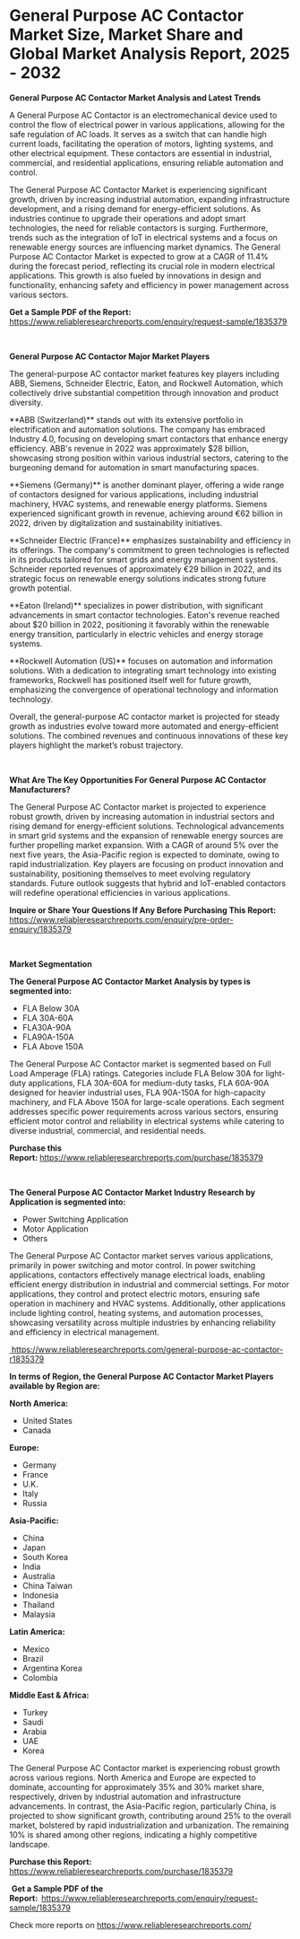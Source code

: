<p><h1>General Purpose AC Contactor Market Size, Market Share and Global Market Analysis Report, 2025 - 2032</h1></p><p><strong>General Purpose AC Contactor Market Analysis and Latest Trends</strong></p>
<p><p>A General Purpose AC Contactor is an electromechanical device used to control the flow of electrical power in various applications, allowing for the safe regulation of AC loads. It serves as a switch that can handle high current loads, facilitating the operation of motors, lighting systems, and other electrical equipment. These contactors are essential in industrial, commercial, and residential applications, ensuring reliable automation and control.</p><p>The General Purpose AC Contactor Market is experiencing significant growth, driven by increasing industrial automation, expanding infrastructure development, and a rising demand for energy-efficient solutions. As industries continue to upgrade their operations and adopt smart technologies, the need for reliable contactors is surging. Furthermore, trends such as the integration of IoT in electrical systems and a focus on renewable energy sources are influencing market dynamics. The General Purpose AC Contactor Market is expected to grow at a CAGR of 11.4% during the forecast period, reflecting its crucial role in modern electrical applications. This growth is also fueled by innovations in design and functionality, enhancing safety and efficiency in power management across various sectors.</p></p>
<p><strong>Get a Sample PDF of the Report:&nbsp;</strong> <a href="https://www.reliableresearchreports.com/enquiry/request-sample/1835379?utm_campaign=2514&utm_medium=2&utm_source=Github&utm_content=ia&utm_term=28022025&utm_id=general-purpose-ac-contactor">https://www.reliableresearchreports.com/enquiry/request-sample/1835379</a></p>
<p>&nbsp;</p>
<p><strong>General Purpose AC Contactor Major Market Players</strong></p>
<p><p>The general-purpose AC contactor market features key players including ABB, Siemens, Schneider Electric, Eaton, and Rockwell Automation, which collectively drive substantial competition through innovation and product diversity.</p><p>**ABB (Switzerland)** stands out with its extensive portfolio in electrification and automation solutions. The company has embraced Industry 4.0, focusing on developing smart contactors that enhance energy efficiency. ABB's revenue in 2022 was approximately $28 billion, showcasing strong position within various industrial sectors, catering to the burgeoning demand for automation in smart manufacturing spaces.</p><p>**Siemens (Germany)** is another dominant player, offering a wide range of contactors designed for various applications, including industrial machinery, HVAC systems, and renewable energy platforms. Siemens experienced significant growth in revenue, achieving around €62 billion in 2022, driven by digitalization and sustainability initiatives.</p><p>**Schneider Electric (France)** emphasizes sustainability and efficiency in its offerings. The company's commitment to green technologies is reflected in its products tailored for smart grids and energy management systems. Schneider reported revenues of approximately €29 billion in 2022, and its strategic focus on renewable energy solutions indicates strong future growth potential.</p><p>**Eaton (Ireland)** specializes in power distribution, with significant advancements in smart contactor technologies. Eaton's revenue reached about $20 billion in 2022, positioning it favorably within the renewable energy transition, particularly in electric vehicles and energy storage systems.</p><p>**Rockwell Automation (US)** focuses on automation and information solutions. With a dedication to integrating smart technology into existing frameworks, Rockwell has positioned itself well for future growth, emphasizing the convergence of operational technology and information technology.</p><p>Overall, the general-purpose AC contactor market is projected for steady growth as industries evolve toward more automated and energy-efficient solutions. The combined revenues and continuous innovations of these key players highlight the market’s robust trajectory.</p></p>
<p>&nbsp;</p>
<p><strong>What Are The Key Opportunities For General Purpose AC Contactor Manufacturers?</strong></p>
<p><p>The General Purpose AC Contactor market is projected to experience robust growth, driven by increasing automation in industrial sectors and rising demand for energy-efficient solutions. Technological advancements in smart grid systems and the expansion of renewable energy sources are further propelling market expansion. With a CAGR of around 5% over the next five years, the Asia-Pacific region is expected to dominate, owing to rapid industrialization. Key players are focusing on product innovation and sustainability, positioning themselves to meet evolving regulatory standards. Future outlook suggests that hybrid and IoT-enabled contactors will redefine operational efficiencies in various applications.</p></p>
<p><strong>Inquire or Share Your Questions If Any Before Purchasing This Report:</strong> <a href="https://www.reliableresearchreports.com/enquiry/pre-order-enquiry/1835379?utm_campaign=2514&utm_medium=2&utm_source=Github&utm_content=ia&utm_term=28022025&utm_id=general-purpose-ac-contactor">https://www.reliableresearchreports.com/enquiry/pre-order-enquiry/1835379</a></p>
<p>&nbsp;</p>
<p><strong>Market Segmentation</strong></p>
<p><strong>The General Purpose AC Contactor Market Analysis by types is segmented into:</strong></p>
<p><ul><li>FLA Below 30A</li><li>FLA 30A-60A</li><li>FLA30A-90A</li><li>FLA90A-150A</li><li>FLA Above 150A</li></ul></p>
<p><p>The General Purpose AC Contactor market is segmented based on Full Load Amperage (FLA) ratings. Categories include FLA Below 30A for light-duty applications, FLA 30A-60A for medium-duty tasks, FLA 60A-90A designed for heavier industrial uses, FLA 90A-150A for high-capacity machinery, and FLA Above 150A for large-scale operations. Each segment addresses specific power requirements across various sectors, ensuring efficient motor control and reliability in electrical systems while catering to diverse industrial, commercial, and residential needs.</p></p>
<p><strong>Purchase this Report:&nbsp;</strong><a href="https://www.reliableresearchreports.com/purchase/1835379?utm_campaign=2514&utm_medium=2&utm_source=Github&utm_content=ia&utm_term=28022025&utm_id=general-purpose-ac-contactor">https://www.reliableresearchreports.com/purchase/1835379</a></p>
<p>&nbsp;</p>
<p><strong>The General Purpose AC Contactor Market Industry Research by Application is segmented into:</strong></p>
<p><ul><li>Power Switching Application</li><li>Motor Application</li><li>Others</li></ul></p>
<p><p>The General Purpose AC Contactor market serves various applications, primarily in power switching and motor control. In power switching applications, contactors effectively manage electrical loads, enabling efficient energy distribution in industrial and commercial settings. For motor applications, they control and protect electric motors, ensuring safe operation in machinery and HVAC systems. Additionally, other applications include lighting control, heating systems, and automation processes, showcasing versatility across multiple industries by enhancing reliability and efficiency in electrical management.</p></p>
<p><a href="https://www.reliableresearchreports.com/general-purpose-ac-contactor-r1835379?utm_campaign=2514&utm_medium=2&utm_source=Github&utm_content=ia&utm_term=28022025&utm_id=general-purpose-ac-contactor">&nbsp;https://www.reliableresearchreports.com/general-purpose-ac-contactor-r1835379</a></p>
<p><strong>In terms of Region, the General Purpose AC Contactor Market Players available by Region are:</strong></p>
<p>
    <p> <strong> North America: </strong>
        <ul>
            <li>United States</li>
            <li>Canada</li>
        </ul>
        </p> 
    <p> <strong> Europe: </strong>
        <ul>
            <li>Germany</li>
            <li>France</li>
            <li>U.K.</li>
            <li>Italy</li>
            <li>Russia</li>
        </ul>
        </p> 
    <p> <strong> Asia-Pacific: </strong>
        <ul>
            <li>China</li>
            <li>Japan</li>
            <li>South Korea</li>
            <li>India</li>
            <li>Australia</li>
            <li>China Taiwan</li>
            <li>Indonesia</li>
            <li>Thailand</li>
            <li>Malaysia</li>
        </ul>
        </p> 
    <p> <strong> Latin America: </strong>
        <ul>
            <li>Mexico</li>
            <li>Brazil</li>
            <li>Argentina Korea</li>
            <li>Colombia</li>
        </ul>
        </p> 
    <p> <strong> Middle East & Africa: </strong>
        <ul>
            <li>Turkey</li>
            <li>Saudi</li>
            <li>Arabia</li>
            <li>UAE</li>
            <li>Korea</li>
        </ul>
    </p>
    </p>
<p><p>The General Purpose AC Contactor market is experiencing robust growth across various regions. North America and Europe are expected to dominate, accounting for approximately 35% and 30% market share, respectively, driven by industrial automation and infrastructure advancements. In contrast, the Asia-Pacific region, particularly China, is projected to show significant growth, contributing around 25% to the overall market, bolstered by rapid industrialization and urbanization. The remaining 10% is shared among other regions, indicating a highly competitive landscape.</p></p>
<p><strong>Purchase this Report: </strong><a href="https://www.reliableresearchreports.com/purchase/1835379?utm_campaign=2514&utm_medium=2&utm_source=Github&utm_content=ia&utm_term=28022025&utm_id=general-purpose-ac-contactor">https://www.reliableresearchreports.com/purchase/1835379</a></p>
<p>&nbsp;<strong>Get a Sample PDF of the Report:&nbsp;&nbsp;</strong><a href="https://www.reliableresearchreports.com/enquiry/request-sample/1835379?utm_campaign=2514&utm_medium=2&utm_source=Github&utm_content=ia&utm_term=28022025&utm_id=general-purpose-ac-contactor">https://www.reliableresearchreports.com/enquiry/request-sample/1835379</a></p>
<p><strong></strong></p>
<p>Check more reports on <a href="https://www.reliableresearchreports.com/?utm_campaign=2514&utm_medium=2&utm_source=Github&utm_content=ia&utm_term=28022025&utm_id=general-purpose-ac-contactor">https://www.reliableresearchreports.com/</a></p>